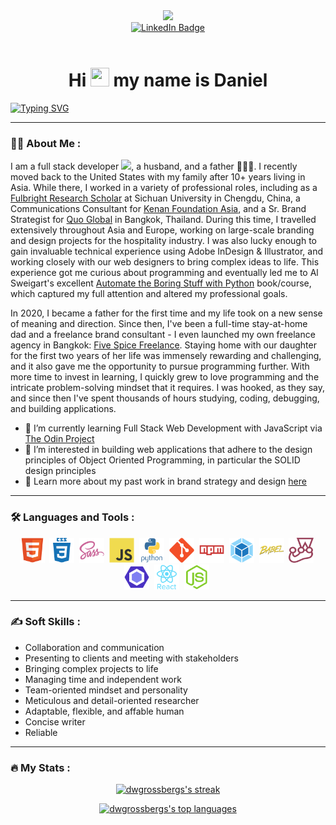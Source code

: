 <div id="header" align="center">
  <img src="https://media.giphy.com/media/X8cjSugfXBhnyTtgth/giphy.gif"
       width="500"/>
  <div id="badges">
    <a href="https://www.linkedin.com/in/dgrossberg/">
      <img src="https://img.shields.io/badge/LinkedIn-blue?style=for-the-badge&logo=linkedin&logoColor=white"     alt="LinkedIn Badge"/>
    </a>
  </div>
  <img src="https://komarev.com/ghpvc/?username=dwgrossberg&style=flat-square&color=blue" alt=""/>
  <h1>
    Hi
    <img src="https://media.giphy.com/media/hvRJCLFzcasrR4ia7z/giphy.gif" width="30px" height="30px"/>
    my name is Daniel
</h1>
</div>

[![Typing SVG](https://readme-typing-svg.herokuapp.com?size=45&color=F7E324&center=true&vCenter=true&width=1200&height=150&lines=Fullstack+web+developer;Self-educated+and+motivated+coder;Always+learning+new+things;Top-notch+researcher;Creative+problem+solver)](https://git.io/typing-svg)

---

### :man_technologist: About Me :

I am a full stack developer <img src="https://media.giphy.com/media/WUlplcMpOCEmTGBtBW/giphy.gif" width="30">, a husband, and a father :family_man_woman_girl:. I recently moved back to the United States with my family after 10+ years living in Asia. While there, I worked in a variety of professional roles, including as a [Fulbright Research Scholar](https://fulbrightscholars.org/) at Sichuan University in Chengdu, China, a Communications Consultant for [Kenan Foundation Asia](https://www.kenan-asia.org/), and a Sr. Brand Strategist for [Quo Global](https://www.quo-global.com/) in Bangkok, Thailand. During this time, I travelled extensively throughout Asia and Europe, working on large-scale branding and design projects for the hospitality industry. I was also lucky enough to gain invaluable technical experience using Adobe InDesign & Illustrator, and working closely with our web designers to bring complex ideas to life. This experience got me curious about programming and eventually led me to Al Sweigart's excellent [Automate the Boring Stuff with Python](https://automatetheboringstuff.com/) book/course, which captured my full attention and altered my professional goals.

In 2020, I became a father for the first time and my life took on a new sense of meaning and direction. Since then, I've been a full-time stay-at-home dad and a freelance brand consultant - I even launched my own freelance agency in Bangkok: [Five Spice Freelance](https://fivespicefreelance.com/). Staying home with our daughter for the first two years of her life was immensely rewarding and challenging, and it also gave me the opportunity to pursue programming further. With more time to invest in learning, I quickly grew to love programming and the intricate problem-solving mindset that it requires. I was hooked, as they say, and since then I've spent thousands of hours studying, coding, debugging, and building applications.

- 🌱 I’m currently learning Full Stack Web Development with JavaScript via [The Odin Project](https://www.theodinproject.com/)
- 🔭 I’m interested in building web applications that adhere to the design principles of Object Oriented Programming, in particular the SOLID design principles
- 🤔 Learn more about my past work in brand strategy and design [here](https://danielgrossberg.com/portfolio/)

---

### :hammer_and_wrench: Languages and Tools :

<div align="center">
  <img src="https://github.com/devicons/devicon/blob/master/icons/html5/html5-original.svg" title="HTML5" alt="HTML" width="40" height="40"/>&nbsp;
  <img src="https://github.com/devicons/devicon/blob/master/icons/css3/css3-plain-wordmark.svg"  title="CSS3" alt="CSS" width="40" height="40"/>&nbsp;
  <img src="https://github.com/devicons/devicon/blob/master/icons/sass/sass-original.svg"  title="SASS" alt="SASS" width="40" height="40"/>&nbsp;
  <img src="https://github.com/devicons/devicon/blob/master/icons/javascript/javascript-original.svg" title="JavaScript" alt="JavaScript" width="40" height="40"/>&nbsp;
    <img src="https://github.com/devicons/devicon/blob/master/icons/python/python-original-wordmark.svg" title="Python" alt="Python" width="40" height="40"/>&nbsp;
  <img src="https://github.com/devicons/devicon/blob/master/icons/git/git-original.svg" title="Git" alt="Git" width="40" height="40"/>&nbsp;
    <img src="https://github.com/devicons/devicon/blob/master/icons/npm/npm-original-wordmark.svg" title="npm" alt="npm" width="40" height="40"/>&nbsp;
  <img src="https://github.com/devicons/devicon/blob/master/icons/webpack/webpack-original.svg" title="Webpack" alt="Webpack" width="40" height="40"/>&nbsp;
  <img src="https://github.com/devicons/devicon/blob/master/icons/babel/babel-original.svg" title="NodeJS" alt="NodeJS" width="40" height="40"/>&nbsp;
    <img src="https://github.com/devicons/devicon/blob/master/icons/jest/jest-plain.svg" title="Jest" alt="Jest" width="40" height="40"/>&nbsp;
        <img src="https://github.com/devicons/devicon/blob/master/icons/eslint/eslint-original.svg" title="ESLint" alt="ESLint" width="40" height="40"/>&nbsp;
  <img src="https://github.com/devicons/devicon/blob/master/icons/react/react-original-wordmark.svg" title="React" alt="React" width="40" height="40"/>&nbsp;
  <img src="https://github.com/devicons/devicon/blob/master/icons/nodejs/nodejs-original.svg" title="NodeJS" alt="NodeJS" width="40" height="40"/>&nbsp;
</div>

---

### :writing_hand: Soft Skills :

- Collaboration and communication
- Presenting to clients and meeting with stakeholders
- Bringing complex projects to life
- Managing time and independent work
- Team-oriented mindset and personality
- Meticulous and detail-oriented researcher
- Adaptable, flexible, and affable human
- Concise writer
- Reliable

---

### :fire: My Stats :

<p align="center">
  <a href="https://github.com/DenverCoder1/github-readme-streak-stats">
    <img alt="dwgrossbergs's streak" src="http://github-readme-streak-stats.herokuapp.com?user=dwgrossberg&theme=dark-smoky"/>
  </a>
</p>

<p align="center">
  <a href="https://github.com/anuraghazra/github-readme-stats">
    <img alt="dwgrossbergs's top languages" src="https://github-readme-stats.vercel.app/api/top-langs/?username=dwgrossberg&layout=compact&theme=tokyonight&exclude_repo=odin-recipes"/>
  </a>
</p>


<!--
**dwgrossberg/dwgrossberg** is a ✨ _special_ ✨ repository because its `README.md` (this file) appears on your GitHub profile.

Here are some ideas to get you started:

- 🔭 I’m currently working on ...
- 🌱 I’m currently learning ...
- 👯 I’m looking to collaborate on ...
- 🤔 I’m looking for help with ...
- 💬 Ask me about ...
- 📫 How to reach me: ...
- 😄 Pronouns: ...
- ⚡ Fun fact: ...
-->

